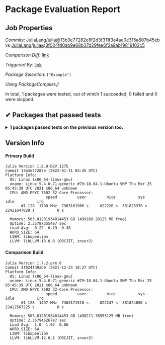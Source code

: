 # Package Evaluation Report

## Job Properties

*Commits:* [JuliaLang/julia@13b3e77282e8f2d3f311f3a4ae0e315a807b45eb](https://github.com/JuliaLang/julia/commit/13b3e77282e8f2d3f311f3a4ae0e315a807b45eb) vs [JuliaLang/julia@3f024fd0ab9e68b37d29fee6f2a9ab19819102c5](https://github.com/JuliaLang/julia/commit/3f024fd0ab9e68b37d29fee6f2a9ab19819102c5)

*Comparison Diff:* [link](https://github.com/JuliaLang/julia/compare/3f024fd0ab9e68b37d29fee6f2a9ab19819102c5..13b3e77282e8f2d3f311f3a4ae0e315a807b45eb)

*Triggered By:* [link](https://github.com/JuliaLang/julia/commit/13b3e77282e8f2d3f311f3a4ae0e315a807b45eb#commitcomment-63579560)

*Package Selection:* `["Example"]`

*Using PackageCompiler.jl*

In total, 1 packages were tested, out of which 1 succeeded, 0 failed and 0 were skipped.


## ✔ Packages that passed tests

<details><summary><strong>1 packages passed tests on the previous version too.</strong></summary>
<p>

- [Example v0.5.3](https://s3.amazonaws.com/julialang-reports/nanosoldier/pkgeval/by_hash/13b3e77_vs_3f024fd/Example.1.8.0-DEV-13b3e77282e.log)

</p>
</details>


## Version Info

#### Primary Build

```
Julia Version 1.8.0-DEV.1275
Commit 13b3e77282e (2022-01-11 03:45 UTC)
Platform Info:
  OS: Linux (x86_64-linux-gnu)
  uname: Linux 5.4.0-71-generic #79~18.04.1-Ubuntu SMP Thu Mar 25 05:45:39 UTC 2021 x86_64 unknown
  CPU: AMD EPYC 7502 32-Core Processor: 
                  speed         user         nice          sys         idle          irq
       #1-128  1798 MHz  7363161966 s     822220 s  381823370 s  22421647028 s          0 s
       
  Memory: 503.81201934814453 GB (499169.28125 MB free)
  Uptime: 2.357873554e7 sec
  Load Avg:  0.22  0.19  0.38
  WORD_SIZE: 64
  LIBM: libopenlibm
  LLVM: libLLVM-13.0.0 (ORCJIT, znver2)

```

#### Comparison Build

```
Julia Version 1.7.2-pre.0
Commit 3f024fd0ab9 (2021-12-23 18:27 UTC)
Platform Info:
  OS: Linux (x86_64-linux-gnu)
  uname: Linux 5.4.0-71-generic #79~18.04.1-Ubuntu SMP Thu Mar 25 05:45:39 UTC 2021 x86_64 unknown
  CPU: AMD EPYC 7502 32-Core Processor: 
                  speed         user         nice          sys         idle          irq
       #1-128  1497 MHz  7363171510 s     822247 s  381824056 s  22422567225 s          0 s
       
  Memory: 503.81201934814453 GB (490211.76953125 MB free)
  Uptime: 2.357946267e7 sec
  Load Avg:  1.0  1.02  0.86
  WORD_SIZE: 64
  LIBM: libopenlibm
  LLVM: libLLVM-12.0.1 (ORCJIT, znver2)

```
<!-- Generated on 2022-01-11T10:29:58.421 -->
